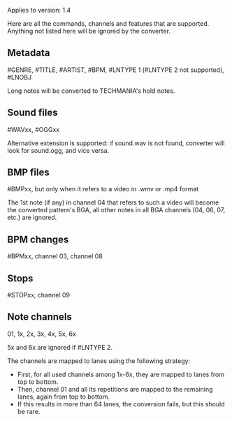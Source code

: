 Applies to version: 1.4

Here are all the commands, channels and features that are supported. Anything not listed here will be ignored by the converter.

## Metadata
#GENRE, #TITLE, #ARTIST, #BPM, #LNTYPE 1 (#LNTYPE 2 not supported), #LNOBJ

Long notes will be converted to TECHMANIA's hold notes.

## Sound files
#WAVxx, #OGGxx

Alternative extension is supported: if sound.wav is not found, converter will look for sound.ogg, and vice versa.

## BMP files
#BMPxx, but only when it refers to a video in .wmv or .mp4 format

The 1st note (if any) in channel 04 that refers to such a video will become the converted pattern's BGA, all other notes in all BGA channels (04, 06, 07, etc.) are ignored.

## BPM changes
#BPMxx, channel 03, channel 08

## Stops
#STOPxx, channel 09

## Note channels
01, 1x, 2x, 3x, 4x, 5x, 6x

5x and 6x are ignored if #LNTYPE 2.

The channels are mapped to lanes using the following strategy:
* First, for all used channels among 1x-6x, they are mapped to lanes from top to bottom.
* Then, channel 01 and all its repetitions are mapped to the remaining lanes, again from top to bottom.
* If this results in more than 64 lanes, the conversion fails, but this should be rare.
